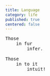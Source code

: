 ```yaml
---
title: Language
category: life
published: true
centered: false
---
```


<pre class="whitespaced-text">
Those
    in fur
        infer.

Those
    in to it
        intuit!
</pre>
